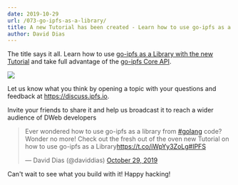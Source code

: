 ```yaml
---
date: 2019-10-29
url: /073-go-ipfs-as-a-library/
title: A new Tutorial has been created - Learn how to use go-ipfs as a Library
author: David Dias
---
```


The title says it all. Learn how to use [go-ipfs as a Library with the new Tutorial](https://github.com/ipfs/go-ipfs/tree/master/docs/examples/go-ipfs-as-a-library) and take full advantage of the [go-ipfs Core API](https://godoc.org/github.com/ipfs/interface-go-ipfs-core).

![](https://ipfs.io/ipfs/QmWgSVDmVDCPcf8zMHzXJTnDf6SFf9FpWXGDpXMozaBgQ6/go-ipfs-as-a-library.gif)

Let us know what you think by opening a topic with your questions and feedback at https://discuss.ipfs.io.

Invite your friends to share it and help us broadcast it to reach a wider audience of DWeb developers

<blockquote class="twitter-tweet" data-partner="tweetdeck"><p lang="en" dir="ltr">Ever wondered how to use go-ipfs as a library from <a href="https://twitter.com/hashtag/golang?src=hash&amp;ref_src=twsrc%5Etfw">#golang</a> code? Wonder no more! Check out the fresh out of the oven new Tutorial on how to use go-ipfs as a Library<a href="https://t.co/iWpYy3ZoLg">https://t.co/iWpYy3ZoLg</a><a href="https://twitter.com/hashtag/IPFS?src=hash&amp;ref_src=twsrc%5Etfw">#IPFS</a></p>&mdash; David Dias (@daviddias) <a href="https://twitter.com/daviddias/status/1189094401974439936?ref_src=twsrc%5Etfw">October 29, 2019</a></blockquote>
<script async src="https://platform.twitter.com/widgets.js" charset="utf-8"></script>

Can't wait to see what you build with it! Happy hacking!
